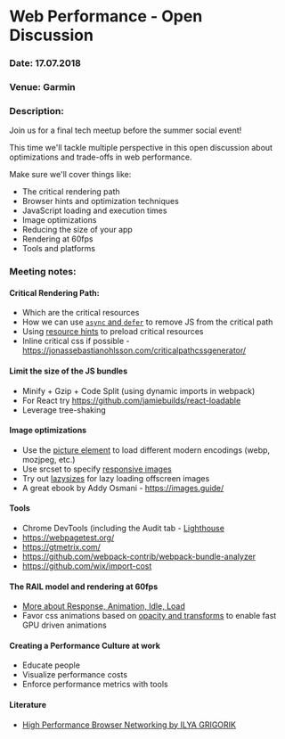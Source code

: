 # Web Performance - Open Discussion

### Date: 17.07.2018
### Venue: Garmin
### Description:
Join us for a final tech meetup before the summer social event!

This time we'll tackle multiple perspective in this open discussion about optimizations and trade-offs in web performance.

Make sure we'll cover things like:
* The critical rendering path
* Browser hints and optimization techniques
* JavaScript loading and execution times
* Image optimizations
* Reducing the size of your app
* Rendering at 60fps
* Tools and platforms

### Meeting notes:
#### Critical Rendering Path:
* Which are the critical resources
* How we can use [`async` and `defer`](http://www.growingwiththeweb.com/2014/02/async-vs-defer-attributes.html) to remove JS from the critical path
* Using [resource hints](https://developer.mozilla.org/en-US/docs/Web/HTML/Preloading_content) to preload critical resources
* Inline critical css if possible - https://jonassebastianohlsson.com/criticalpathcssgenerator/

#### Limit the size of the JS bundles
* Minify + Gzip + Code Split (using dynamic imports in webpack)
* For React try https://github.com/jamiebuilds/react-loadable
* Leverage tree-shaking

#### Image optimizations
* Use the [picture element](https://developer.mozilla.org/en-US/docs/Web/HTML/Element/picture) to load different modern encodings (webp, mozjpeg, etc.)
* Use srcset to specify [responsive images](https://developer.mozilla.org/en-US/docs/Learn/HTML/Multimedia_and_embedding/Responsive_images)
* Try out [lazysizes](https://github.com/aFarkas/lazysizes) for lazy loading offscreen images
* A great ebook by Addy Osmani - https://images.guide/

#### Tools
* Chrome DevTools (including the Audit tab - [Lighthouse](https://developers.google.com/web/tools/lighthouse/)
* https://webpagetest.org/
* https://gtmetrix.com/
* https://github.com/webpack-contrib/webpack-bundle-analyzer
* https://github.com/wix/import-cost

#### The RAIL model and rendering at 60fps
* [More about Response, Animation, Idle, Load](https://developers.google.com/web/fundamentals/performance/rail)
* Favor css animations based on [opacity and transforms](https://developers.google.com/web/fundamentals/performance/rendering/) to enable fast GPU driven animations

#### Creating a Performance Culture at work
* Educate people
* Visualize performance costs
* Enforce performance metrics with tools

#### Literature
- [High Performance Browser Networking by ILYA GRIGORIK](https://hpbn.co/)
